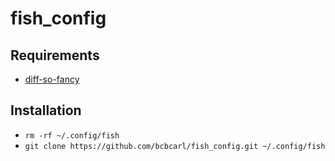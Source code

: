 # fish_config

## Requirements

* [diff-so-fancy](https://github.com/so-fancy/diff-so-fancy)

## Installation

* `rm -rf ~/.config/fish`
* `git clone https://github.com/bcbcarl/fish_config.git ~/.config/fish`